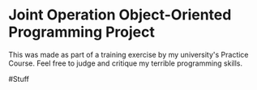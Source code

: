 # Joint Operation Object-Oriented Programming Project 
This was made as part of a training exercise by my university's Practice Course.
Feel free to judge and critique my terrible programming skills.

#Stuff
